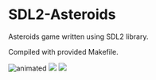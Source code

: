 # SDL2-Asteroids
Asteroids game written using SDL2 library.

Compiled with provided Makefile.

<img src="https://media.giphy.com/media/v1.Y2lkPTc5MGI3NjExemM0Z3I3OHJ6NTl6YmsybzZldXNjYzVubWV3bXp2ZTI4YXZsNGd5aCZlcD12MV9pbnRlcm5hbF9naWZfYnlfaWQmY3Q9Zw/tDSyyuJdGUsYX5qpEY/giphy.gif" alt="animated" />
<img src="https://i.imgur.com/FrDwNdt.png"/>
<img src="https://i.imgur.com/UoY3lk3.png"/>
